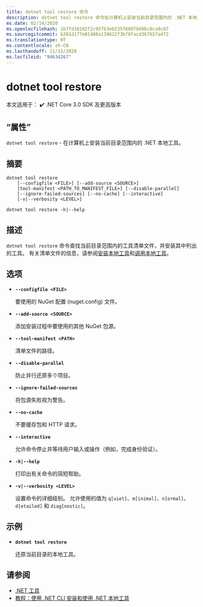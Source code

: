 ```yaml
---
title: dotnet tool restore 命令
description: dotnet tool restore 命令在计算机上安装当前目录范围内的 .NET 本地工具。
ms.date: 02/14/2020
ms.openlocfilehash: 1b7fd10102f2c957b3eb235f6897b60bc8ca9c07
ms.sourcegitcommit: b201d177e01480a139622f3bf8facd367657a472
ms.translationtype: HT
ms.contentlocale: zh-CN
ms.lasthandoff: 11/15/2020
ms.locfileid: "94634267"
---
```

# <a name="dotnet-tool-restore"></a>dotnet tool restore

本文适用于： ✔️ .NET Core 3.0 SDK 及更高版本

## <a name="name"></a>“属性”

`dotnet tool restore` - 在计算机上安装当前目录范围内的 .NET 本地工具。

## <a name="synopsis"></a>摘要

```dotnetcli
dotnet tool restore
    [--configfile <FILE>] [--add-source <SOURCE>]
    [tool-manifest <PATH_TO_MANIFEST_FILE>] [--disable-parallel]
    [--ignore-failed-sources] [--no-cache] [--interactive]
    [-v|--verbosity <LEVEL>]

dotnet tool restore -h|--help
```

## <a name="description"></a>描述

`dotnet tool restore` 命令查找当前目录范围内的工具清单文件，并安装其中列出的工具。 有关清单文件的信息，请参阅[安装本地工具](global-tools.md#install-a-local-tool)和[调用本地工具](global-tools.md#invoke-a-local-tool)。

## <a name="options"></a>选项

- **`--configfile <FILE>`**

  要使用的 NuGet 配置 (nuget.config) 文件。

- **`--add-source <SOURCE>`**

  添加安装过程中要使用的其他 NuGet 包源。

- **`--tool-manifest <PATH>`**

  清单文件的路径。

- **`--disable-parallel`**

  防止并行还原多个项目。

- **`--ignore-failed-sources`**

  将包源失败视为警告。

- **`--no-cache`**

  不要缓存包和 HTTP 请求。

- **`--interactive`**

  允许命令停止并等待用户输入或操作（例如，完成身份验证）。

- **`-h|--help`**

  打印出有关命令的简短帮助。

- **`-v|--verbosity <LEVEL>`**

  设置命令的详细级别。 允许使用的值为 `q[uiet]`、`m[inimal]`、`n[ormal]`、`d[etailed]` 和 `diag[nostic]`。

## <a name="example"></a>示例

- **`dotnet tool restore`**

  还原当前目录的本地工具。

## <a name="see-also"></a>请参阅

- [.NET 工具](global-tools.md)
- [教程：使用 .NET CLI 安装和使用 .NET 本地工具](local-tools-how-to-use.md)
